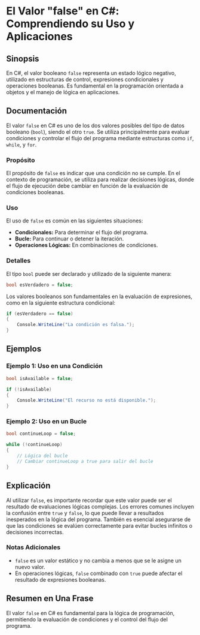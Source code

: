 <!--
Meta Description: # El Valor "false" en C#: Comprendiendo su Uso y Aplicaciones ## Sinopsis En C#, el valor booleano `false` representa un estado lógico negativo, utili...
Meta Keywords: false, del, valor, para, uso
-->

# El Valor "false" en C#: Comprendiendo su Uso y Aplicaciones

## Sinopsis
En C#, el valor booleano `false` representa un estado lógico negativo, utilizado en estructuras de control, expresiones condicionales y operaciones booleanas. Es fundamental en la programación orientada a objetos y el manejo de lógica en aplicaciones.

## Documentación
El valor `false` en C# es uno de los dos valores posibles del tipo de datos booleano (`bool`), siendo el otro `true`. Se utiliza principalmente para evaluar condiciones y controlar el flujo del programa mediante estructuras como `if`, `while`, y `for`. 

### Propósito
El propósito de `false` es indicar que una condición no se cumple. En el contexto de programación, se utiliza para realizar decisiones lógicas, donde el flujo de ejecución debe cambiar en función de la evaluación de condiciones booleanas.

### Uso
El uso de `false` es común en las siguientes situaciones:
- **Condicionales:** Para determinar el flujo del programa.
- **Bucle:** Para continuar o detener la iteración.
- **Operaciones Lógicas:** En combinaciones de condiciones.

### Detalles
El tipo `bool` puede ser declarado y utilizado de la siguiente manera:

```csharp
bool esVerdadero = false;
```

Los valores booleanos son fundamentales en la evaluación de expresiones, como en la siguiente estructura condicional:

```csharp
if (esVerdadero == false)
{
    Console.WriteLine("La condición es falsa.");
}
```

## Ejemplos
### Ejemplo 1: Uso en una Condición
```csharp
bool isAvailable = false;

if (!isAvailable)
{
    Console.WriteLine("El recurso no está disponible.");
}
```

### Ejemplo 2: Uso en un Bucle
```csharp
bool continueLoop = false;

while (!continueLoop)
{
    // Lógica del bucle
    // Cambiar continueLoop a true para salir del bucle
}
```

## Explicación
Al utilizar `false`, es importante recordar que este valor puede ser el resultado de evaluaciones lógicas complejas. Los errores comunes incluyen la confusión entre `true` y `false`, lo que puede llevar a resultados inesperados en la lógica del programa. También es esencial asegurarse de que las condiciones se evalúen correctamente para evitar bucles infinitos o decisiones incorrectas.

### Notas Adicionales
- `false` es un valor estático y no cambia a menos que se le asigne un nuevo valor.
- En operaciones lógicas, `false` combinado con `true` puede afectar el resultado de expresiones booleanas.

## Resumen en Una Frase
El valor `false` en C# es fundamental para la lógica de programación, permitiendo la evaluación de condiciones y el control del flujo del programa.